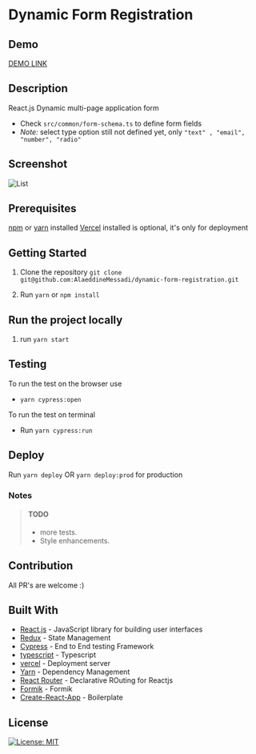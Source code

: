# Dynamic Form Registration

## Demo

[DEMO LINK](https://dynamic-form-registration.vercel.app/)

## Description

React.js Dynamic multi-page application form

- Check `src/common/form-schema.ts` to define form fields
- _Note:_ select type option still not defined yet, only `"text" , "email", "number", "radio"`

## Screenshot

![List](./assets/dynamic-form-builder.gif)

## Prerequisites

[npm](https://www.npmjs.com/get-npm) or [yarn](https://yarnpkg.com/en/docs/install) installed
[Vercel](https://vercel.com) installed is optional, it's only for deployment

## Getting Started

1. Clone the repository
   `git clone git@github.com:AlaeddineMessadi/dynamic-form-registration.git`

2. Run `yarn` or `npm install`

## Run the project locally

1. run `yarn start`

## Testing

To run the test on the browser use

- `yarn cypress:open`

To run the test on terminal

- Run `yarn cypress:run`

## Deploy

Run `yarn deploy` OR `yarn deploy:prod` for production

### Notes

> #### TODO
>
> - more tests.
> - Style enhancements.

## Contribution
All PR's are welcome :)


## Built With

- [React.js](https://reactjs.org/) - JavaScript library for building user interfaces
- [Redux](https://redux.js.org/) - State Management
- [Cypress](https://www.cypress.io/) - End to End testing Framework
- [typescript](https://www.typescriptlang.org/) - Typescript
- [vercel](https://vercel.com/) - Deployment server
- [Yarn](https://yarnpkg.com/) - Dependency Management
- [React Router](https://reactrouter.com/) - Declarative ROuting for Reactjs
- [Formik](https://formik.org/) - Formik
- [Create-React-App](https://reactjs.org/docs/create-a-new-react-app.html) - Boilerplate

## License

[![License: MIT](https://img.shields.io/badge/License-MIT-yellow.svg)](https://opensource.org/licenses/MIT)
